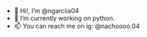 - 👋 Hi!, I’m @ngarciia04
- 🌱 I’m currently working on python.
- 📫 You can reach me on ig: @nachoooo.04

<!---
ngarciia04/ngarciia04 is a ✨ special ✨ repository because its `README.md` (this file) appears on your GitHub profile.
You can click the Preview link to take a look at your changes.
--->
